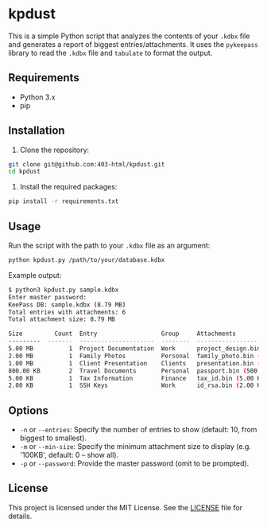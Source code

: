 # kpdust

This is a simple Python script that analyzes the contents of your `.kdbx` file and generates a report of biggest entries/attachments. It uses the `pykeepass` library to read the `.kdbx` file and `tabulate` to format the output.

## Requirements

- Python 3.x
- pip

## Installation

1. Clone the repository:

```bash
git clone git@github.com:403-html/kpdust.git
cd kpdust
```

1. Install the required packages:

```bash
pip install -r requirements.txt
```

## Usage

Run the script with the path to your `.kdbx` file as an argument:

```bash
python kpdust.py /path/to/your/database.kdbx
```

Example output:

```sh
$ python3 kpdust.py sample.kdbx
Enter master password: 
KeePass DB: sample.kdbx (8.79 MB)
Total entries with attachments: 6
Total attachment size: 8.79 MB

Size         Count  Entry                  Group     Attachments
---------  -------  ---------------------  --------  ---------------------------------------------------
5.00 MB          1  Project Documentation  Work      project_design.bin (5.00 MB)
2.00 MB          1  Family Photos          Personal  family_photo.bin (2.00 MB)
1.00 MB          1  Client Presentation    Clients   presentation.bin (1.00 MB)
800.00 KB        2  Travel Documents       Personal  passport.bin (500.00 KB), insurance.bin (300.00 KB)
5.00 KB          1  Tax Information        Finance   tax_id.bin (5.00 KB)
2.00 KB          1  SSH Keys               Work      id_rsa.bin (2.00 KB)
```

## Options

- `-n` or `--entries`: Specify the number of entries to show (default: 10, from biggest to smallest).
- `-m` or `--min-size`: Specify the minimum attachment size to display (e.g. '100KB', default: 0 – show all).
- `-p` or `--password`: Provide the master password (omit to be prompted).

## License

This project is licensed under the MIT License. See the [LICENSE](LICENSE) file for details.
